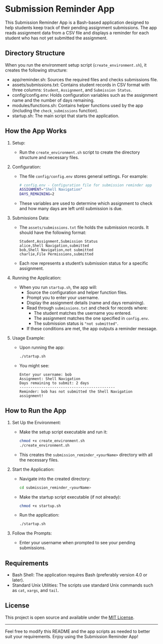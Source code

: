 # Submission Reminder App

This Submission Reminder App is a Bash-based application designed to help students keep track of their pending assignment submissions. The app reads assignment data from a CSV file and displays a reminder for each student who has not yet submitted the assignment.

## Directory Structure

When you run the environment setup script (`create_environment.sh`), it creates the following structure:

- app/reminder.sh: Sources the required files and checks submissions file.
- assets/submissions.txt: Contains student records in CSV format with three columns: `Student`, `Assignment`, and `Submission Status`.
- config/config.env: Holds configuration variables such as the assignment name and the number of days remaining.
- modules/functions.sh: Contains helper functions used by the app (including the `check_submissions` function).
- startup.sh: The main script that starts the application.

## How the App Works

1. Setup:
   - Run the `create_environment.sh` script to create the directory structure and necessary files.

2. Configuration:
   - The file `config/config.env` stores general settings. For example:
     ```bash
     # config.env - Configuration file for submission reminder app
     ASSIGNMENT="Shell Navigation"
     DAYS_REMAINING=2
     ```
   - These variables are used to determine which assignment to check and how many days are left until submission is due.

3. Submissions Data:
   - The `assets/submissions.txt` file holds the submission records. It should have the following format:
     ```
     Student,Assignment,Submission Status
     alice,Shell Navigation,submitted
     bob,Shell Navigation,not submitted
     charlie,File Permissions,submitted
     ```
   - Each row represents a student’s submission status for a specific assignment.

4. Running the Application:
   - When you run `startup.sh`, the app will:
     - Source the configuration and helper function files.
     - Prompt you to enter your username.
     - Display the assignment details (name and days remaining).
     - Read through `submissions.txt` and check for records where:
       - The student matches the username you entered.
       - The assignment matches the one specified in `config.env`.
       - The submission status is `"not submitted"`.
     - If these conditions are met, the app outputs a reminder message.

5. Usage Example:
   - Upon running the app:
     ```bash
     ./startup.sh
     ```
   - You might see:
     ```
     Enter your username: bob
     Assignment: Shell Navigation
     Days remaining to submit: 2 days
     --------------------------------------------
     Reminder: bob has not submitted the Shell Navigation assignment!
     ```

## How to Run the App

1. Set Up the Environment:
   - Make the setup script executable and run it:
     ```bash
     chmod +x create_environment.sh
     ./create_environment.sh
     ```
   - This creates the `submission_reminder_<yourName>` directory with all the necessary files.

2. Start the Application:
   - Navigate into the created directory:
     ```bash
     cd submission_reminder_<yourName>
     ```
   - Make the startup script executable (if not already):
     ```bash
     chmod +x startup.sh
     ```
   - Run the application:
     ```bash
     ./startup.sh
     ```

3. Follow the Prompts:
   - Enter your username when prompted to see your pending submissions.

## Requirements

- Bash Shell:
  The application requires Bash (preferably version 4.0 or later).
- Standard Unix Utilities: 
  The scripts use standard Unix commands such as `cat`, `xargs`, and `tail`.

## License

This project is open source and available under the [MIT License](LICENSE).

---

Feel free to modify this README and the app scripts as needed to better suit your requirements. Enjoy using the Submission Reminder App!



